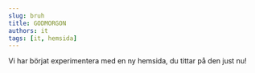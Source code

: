 ```yaml
---
slug: bruh
title: GODMORGON
authors: it
tags: [it, hemsida]
---
```


Vi har börjat experimentera med en ny hemsida, du tittar på den just nu!